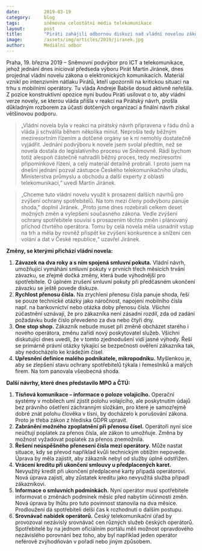 ```yaml
---
date:         2019-03-19
category:     blog
tags:         sněmovna celostátní média telekomunikace
layout:       post
title:        "Piráti zahájili odbornou diskuzi nad vládní novelou zákona o elektronických komunikacích. Chceme konstruktivní shodu všech"
image:        /assets/img/articles/2019/jiranek.jpg
author:       Mediální odbor
---
```

 

Praha, 19. března 2019 – Sněmovní podvýbor pro ICT a telekomunikace, jehož jednání dnes inicioval předseda výboru Pirát Martin Jiránek, dnes projednal vládní novelu zákona o elektronických komunikacích. Materiál vznikl po intenzivním nátlaku Pirátů, kteří upozornili na kritickou situaci na trhu s mobilními operátory. Tu vláda Andreje Babiše dosud aktivně neřešila. Z pozice konstruktivní opozice nyní budou Piráti usilovat o to, aby vládní verze novely, se kterou vláda přišla v reakci na Pirátský návrh, prošla důkladným rozborem za účasti dotčených organizací a finální návrh získal většinovou podporu.

> „Vládní novela byla v reakci na pirátský návrh připravena v řádu dnů a vláda ji schválila během několika minut. Neprošla tedy běžným meziresortním řízením a dotčené orgány se k ní nemohly dostatečně vyjádřit. Jednání podvýboru k novele jsem svolal předtím, než se novela dostala do legislativního procesu ve Sněmovně. Rádi bychom totiž alespoň částečně nahradili běžný proces, tedy meziresortní připomínkové řízení, a celý materiál detailně probrali. I proto jsem na dnešní jednání pozval zástupce Českého telekomunikačního úřadu, Ministerstva průmyslu a obchodu a další experty z oblasti telekomunikací,“ uvedl Martin Jiránek.

> „Chceme tuto vládní novelu využít k prosazení dalších návrhů pro zvýšení ochrany spotřebitelů. Na tom mezi členy podvýboru panuje shoda,” doplnil Jiránek. „Proto jsme dnes rozebírali celkem deset možných změn a vylepšení současného zákona. Vedle zvýšení ochrany spotřebitele souvisí s prosazením těchto změn i plánovaný příchod čtvrtého operátora. Tomu by celá novela měla usnadnit vstup na trh a měla by rovněž přispět ke zvýšení konkurence a snížení cen volání a dat v České republice,“ uzavřel Jiránek.

 

**Změny, se kterými přichází vládní novela:**

1. **Závazek na dva roky a s ním spojená smluvní pokuta.** Vládní návrh, umožňující vymáhání smluvní pokuty v prvních třech měsících trvání závazku, se zřejmě dočká změny, která bude výhodnější pro spotřebitele. O úplném zrušení smluvní pokuty při předčasném ukončení závazku se ještě povede diskuze.
2. **Rychlost přenosu čísla.** Na zrychlení přenosu čísla panuje shoda, řeší se pouze technické otázky jako náročnost, napojení mobilního čísla např. na bankovnictví nebo otázka doby přenosu čísla. Všichni zúčastnění uznávají, že pro zákazníka není zásadní rozdíl, zda od zadání požadavku bude číslo převedeno za dva nebo čtyři dny.
3. **One stop shop.** Zákazník nebude muset při změně obcházet starého i nového operátora, změnu zařídí nový poskytovatel služeb. Všichni diskutující dnes uvedli, že v tomto zjednodušení vidí jasné výhody. Řeší se primárně právní otázky týkající se bezpečnosti ověření zákazníka tak, aby nedocházelo ke krádežím čísel.
4. **Upřesnění definice malého podnikatele, mikropodniku.** Myšlenkou je, aby se zlepšení stavu ochrany spotřebitelů týkala i řemeslníků a malých firem. Na tom panovala všeobecná shoda.
 

**Další návrhy, které dnes představilo MPO a ČTÚ:**

1. **Tísňová komunikace – informace o poloze volajícího.** Operační systémy v mobilech umí zjistit polohu volajícího, ale poskytnutím údajů bez právního ošetření záchranným složkám, pro které je samozřejmě dobré znát polohu člověka v tísni, by docházelo k porušování zákona. Proto je třeba zákon z hlediska GDPR upravit.
2. **Zabránění možného zpoplatnění při přenosu čísel.** Operátoři nyní sice neúčtují poplatek za přenos čísla, ale zákon to umožňuje. Změna by možnost vyžadovat poplatek za přenos znemožnila.
3. **Řešení neúspěšného přenesení čísla mezi operátory.** Může nastat situace, kdy se převod například kvůli technickým obtížím nepovede. Úprava by měla zajistit, aby zákazník nebyl od služby úplně odstřižen.
4. **Vrácení kreditu při ukončení smlouvy u předplacených karet.** Nevyužitý kredit při ukončení předplacené karty připadá operátorovi. Nová úprava zajistí, aby zůstatek kreditu jako nevyužitá služba připadl zákazníkovi.
5. **Informace o smluvních podmínkách.** Nyní operátor musí spotřebitele informovat o změnách podmínek měsíc před nabytím účinnosti změn. Nová úprava by lhůtu pro tuto povinnost stanovila na dva měsíce. Prodloužení dá spotřebiteli delší čas k rozhodnutí o dalším postupu.
6. **Srovnávač nabídek operátorů.** Český telekomunikační úřad by provozoval nezávislý srovnávač cen různých služeb českých operátorů. Spotřebitelé by na jednom oficiálním portálu měli možnost opravdového nezávislého porovnání bez toho, aby byl například jeden operátor neférově zvýhodňován v pořadí nebo jiným způsobem.
